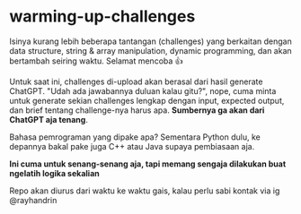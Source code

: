 # warming-up-challenges
Isinya kurang lebih beberapa tantangan (challenges) yang berkaitan dengan data structure, string &amp; array manipulation, dynamic programming, dan akan bertambah seiring waktu. Selamat mencoba 👍

Untuk saat ini, challenges di-upload akan berasal dari hasil generate ChatGPT. "Udah ada jawabannya duluan kalau gitu?", nope, cuma minta untuk generate sekian challenges lengkap dengan input, expected output, dan brief tentang challenge-nya harus apa. **Sumbernya ga akan dari ChatGPT aja tenang**.

Bahasa pemrograman yang dipake apa? Sementara Python dulu, ke depannya bakal pake juga C++ atau Java supaya pembiasaan aja.

**Ini cuma untuk senang-senang aja, tapi memang sengaja dilakukan buat ngelatih logika sekalian**

Repo akan diurus dari waktu ke waktu gais, kalau perlu sabi kontak via ig @rayhandrin
